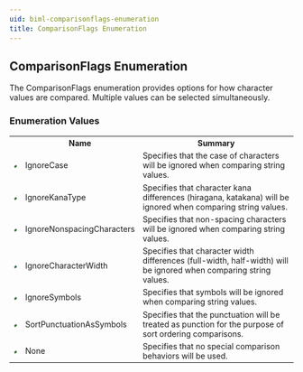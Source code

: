 ```yaml
---
uid: biml-comparisonflags-enumeration
title: ComparisonFlags Enumeration
---
```


## ComparisonFlags Enumeration

<div class="LanguageSummary"><div class ="SummaryItem">The ComparisonFlags enumeration provides options for how character values are compared.  Multiple values can be selected simultaneously.</div></div>
<div class="EnumValueGroup">

### Enumeration Values

<table id="EnumValue" class="MemberList"><tbody><tr><th class="MemberTypeIconColumnHeader">&nbsp;</th><th class="MemberNameColumnHeader">Name</th><th class="MemberSummaryColumnHeader">Summary</th></tr><tr class="cd0"><td align="center" class="MemberTypeIcon"><img src="enumValue.png"></img></td><td class="MemberName">IgnoreCase</td><td class="MemberSummary"><div class ="SummaryItem">Specifies that the case of characters will be ignored when comparing string values.</div></td></tr><tr class="cd1"><td align="center" class="MemberTypeIcon"><img src="enumValue.png"></img></td><td class="MemberName">IgnoreKanaType</td><td class="MemberSummary"><div class ="SummaryItem">Specifies that character kana differences (hiragana, katakana) will be ignored when comparing string values.</div></td></tr><tr class="cd0"><td align="center" class="MemberTypeIcon"><img src="enumValue.png"></img></td><td class="MemberName">IgnoreNonspacingCharacters</td><td class="MemberSummary"><div class ="SummaryItem">Specifies that non-spacing characters will be ignored when comparing string values.</div></td></tr><tr class="cd1"><td align="center" class="MemberTypeIcon"><img src="enumValue.png"></img></td><td class="MemberName">IgnoreCharacterWidth</td><td class="MemberSummary"><div class ="SummaryItem">Specifies that character width differences (full-width, half-width) will be ignored when comparing string values.</div></td></tr><tr class="cd0"><td align="center" class="MemberTypeIcon"><img src="enumValue.png"></img></td><td class="MemberName">IgnoreSymbols</td><td class="MemberSummary"><div class ="SummaryItem">Specifies that symbols will be ignored when comparing string values.</div></td></tr><tr class="cd1"><td align="center" class="MemberTypeIcon"><img src="enumValue.png"></img></td><td class="MemberName">SortPunctuationAsSymbols</td><td class="MemberSummary"><div class ="SummaryItem">Specifies that the punctuation will be treated as punction for the purpose of sort ordering comparisons.</div></td></tr><tr class="cd0"><td align="center" class="MemberTypeIcon"><img src="enumValue.png"></img></td><td class="MemberName">None</td><td class="MemberSummary"><div class ="SummaryItem">Specifies that no special comparison behaviors will be used.</div></td></tr></tbody></table>
</div>